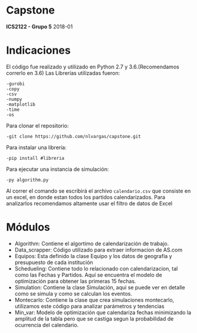 # Capstone
**ICS2122 - Grupo 5**
2018-01
# Indicaciones
El código fue realizado y utilizado en Python 2.7 y 3.6.(Recomendamos correrlo en 3.6)
 Las Librerías utilizadas fueron:
````
-gurobi
-copy
-csv
-numpy
-matplotlib
-time
-os
````
Para clonar el repositorio:
````
-git clone https://github.com/nlvargas/capstone.git
````
Para instalar una librería:
````
-pip install #libreria
````
Para ejecutar una instancia de simulación:
````
-py algorithm.py
````
Al correr el comando se escribirá el archivo ````calendario.csv```` que consiste en un excel, en donde
estan todos los partidos calendarizados. Para analizarlos recomendamos altamente usar el filtro  de datos de Excel
# Módulos
- Algorithm: Contiene el algortimo de calendarización de trabajo.
- Data_scrapper: Código utilizado para extraer informacion de AS.com
- Equipos: Esta definido la clase Equipo y los datos de geografía y presupuesto de cada institución
- Schedueling: Contiene todo lo relacionado con calendarizacion, tal como las Fechas y Partidos. Aquí se encuentra el modelo de optimización para obtener las primeras 15 fechas.
- Simulation: Contiene la clase Simulación, aqui se puede ver en detalle como se simula y como se calculan los eventos.
- Montecarlo: Contiene la clase que crea simulaciones montecarlo, utilizamos este código para analizar parámetros y tendencias
- Min_var: Modelo de optimización que calendariza fechas minimizando la amplitud de la tabla pero que se castiga segun la probabilidad de ocurrencia del calendario.